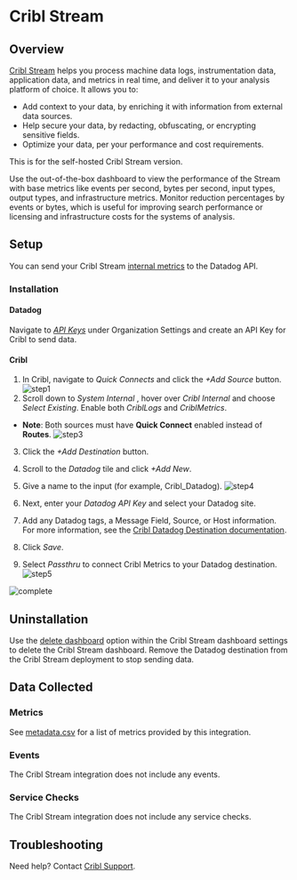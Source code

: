 # Cribl Stream

## Overview
[Cribl Stream][1] helps you process machine data logs, instrumentation data, application data, and metrics in real time, and deliver it to your analysis platform of choice. It allows you to:

- Add context to your data, by enriching it with information from external data sources.
- Help secure your data, by redacting, obfuscating, or encrypting sensitive fields.
- Optimize your data, per your performance and cost requirements.

This is for the self-hosted Cribl Stream version. 

Use the out-of-the-box dashboard to view the performance of the Stream with base metrics like events per second, bytes per second, input types, output types, and infrastructure metrics. Monitor reduction percentages by events or bytes, which is useful for improving search performance or licensing and infrastructure costs for the systems of analysis.

## Setup
You can send your Cribl Stream [internal metrics][6] to the Datadog API. 

### Installation

#### Datadog
Navigate to [_API Keys_][7] under Organization Settings and create an API Key for Cribl to send data.

#### Cribl
1. In Cribl, navigate to _Quick Connects_ and click the _+Add Source_ button. 
![step1](https://raw.githubusercontent.com/DataDog/integrations-extras/master/cribl_stream/images/cribl_dd_1.png)
2. Scroll down to _System Internal_ , hover over _Cribl Internal_ and choose _Select Existing_. Enable both _CriblLogs_ and _CriblMetrics_.  
 - **Note**: Both sources must have **Quick Connect** enabled instead of **Routes**.
![step3](https://raw.githubusercontent.com/DataDog/integrations-extras/master/cribl_stream/images/cribl_dd_3.png)

3. Click the _+Add Destination_ button.
4. Scroll to the _Datadog_ tile and click _+Add New_.
5. Give a name to the input (for example, Cribl_Datadog).
![step4](https://raw.githubusercontent.com/DataDog/integrations-extras/master/cribl_stream/images/cribl_dd_4.png)

6. Next, enter your _Datadog API Key_ and select your Datadog site.
7. Add any Datadog tags, a Message Field, Source, or Host information. For more information, see the [Cribl Datadog Destination documentation][3].
8. Click _Save_.
10. Select _Passthru_ to connect Cribl Metrics to your Datadog destination.
![step5](https://raw.githubusercontent.com/DataDog/integrations-extras/master/cribl_stream/images/cribl_dd_6.png)

![complete](https://raw.githubusercontent.com/DataDog/integrations-extras/master/cribl_stream/images/cribl_dd_5.png)

## Uninstallation
Use the [delete dashboard][4] option within the Cribl Stream dashboard settings to delete the Cribl Stream dashboard. Remove the Datadog destination from the Cribl Stream deployment to stop sending data.

## Data Collected
### Metrics
See [metadata.csv][5] for a list of metrics provided by this integration.
### Events
The Cribl Stream integration does not include any events.
### Service Checks
The Cribl Stream integration does not include any service checks.

## Troubleshooting
Need help? Contact [Cribl Support][8].

[1]: https://cribl.io/stream
[2]: https://docs.cribl.io/stream/sources-datadog-agent
[3]: https://docs.cribl.io/stream/destinations-datadog
[4]: https://docs.datadoghq.com/dashboards/#delete-dashboard
[5]: https://github.com/DataDog/integrations-extras/blob/master/cribl_stream/metadata.csv
[6]: http://docs.cribl.io/logstream/sources-cribl-internal/
[7]: /organization-settings/api-keys
[8]: https://cribl.io/support
